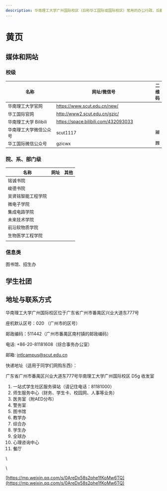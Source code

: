 ```yaml
---
description: 华南理工大学广州国际校区（后称华工国际或国际校区）常用的办公行政、后勤、生活服务联系方式和地址汇总，简称国际校区黄页
---
```


# 黄页

## &#x20;媒体和网站

### 校级

<table><thead><tr><th width="229.99999999999997">名称</th><th width="354">网址/微信号</th><th>二维码</th></tr></thead><tbody><tr><td>华南理工大学官网</td><td><a href="https://www.scut.edu.cn/new/">https://www.scut.edu.cn/new/</a></td><td></td></tr><tr><td>华工国际官网</td><td><a href="http://www2.scut.edu.cn/gzic/">http://www2.scut.edu.cn/gzic/</a></td><td></td></tr><tr><td>华南理工大学 Bilibili</td><td><a href="https://space.bilibili.com/432093033?spm_id_from=333.337.0.0">https://space.bilibili.com/432093033</a></td><td></td></tr><tr><td>华南理工大学微信公众号</td><td>scut1117</td><td><img src=".gitbook/assets/公众号二维码华南理工大学.bmp" alt=""></td></tr><tr><td>华工国际微信公众号</td><td>gzicwx</td><td><img src=".gitbook/assets/公众号二维码华工国际 (1).bmp" alt=""></td></tr></tbody></table>

### 院、系、部门级

| 名称        | 网址 | 其他 |
| --------- | -- | -- |
| 铭诚书院      |    |    |
| 峻德书院      |    |    |
| 吴贤铭智能工程学院 |    |    |
| 微电子学院     |    |    |
| 集成电路学院    |    |    |
| 未来技术学院    |    |    |
| 前沿软物质学院   |    |    |
| 生物医学工程学院  |    |    |
|           |    |    |

### 信息类

图书馆、招生办

## 学生社团

## 地址与联系方式

华南理工大学广州国际校区位于广东省广州市番禺区兴业大道东777号

座机默认区号：020 （广州市的区号）

邮政编码：511442（广州市番禺区南村镇的邮政编码）

电话: +86-20-81181608（综合事务办公室）

邮箱: intlcampus@scut.edu.cn

快递地址（适用于同学们网购东西）：

广东省广州市番禺区兴业大道东777号华南理工大学广州国际校区 D5g 收发室



1. 一站式学生社区服务驿站（请记住电话：81181000）
2. 师生服务中心（财务、学生卡、校园网、人事等业务）
3. 医务室（附AED分布）
4. 警务室
5. 图书馆
6. 教学办
7. 综合办
8. 学生办
9. 全球办
10. 心理咨询中心
11. 餐厅

\


\


[https://mp.weixin.qq.com/s/0AreDx58s2phe1fKoMw6TQ](https://mp.weixin.qq.com/s/0AreDx58s2phe1fKoMw6TQ)
